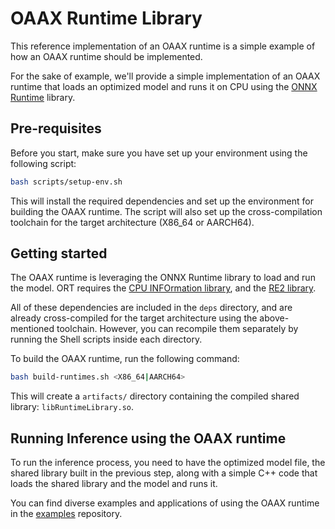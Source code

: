 # OAAX Runtime Library

This reference implementation of an OAAX runtime is a simple example of how an OAAX runtime should be implemented.

For the sake of example, we'll provide a simple implementation of an OAAX runtime that loads an optimized model and runs it on CPU using the [ONNX Runtime](https://github.com/microsoft/onnxruntime) library.

## Pre-requisites

Before you start, make sure you have set up your environment using the following script:

```bash
bash scripts/setup-env.sh
```

This will install the required dependencies and set up the environment for building the OAAX runtime.
The script will also set up the cross-compilation toolchain for the target architecture (X86_64 or AARCH64).

## Getting started

The OAAX runtime is leveraging the ONNX Runtime library to load and run the model. ORT requires
the [CPU INFOrmation library](https://github.com/pytorch/cpuinfo), and the [RE2 library](https://github.com/google/re2).

All of these dependencies are included in the `deps` directory, and are already cross-compiled for the target
architecture using the above-mentioned toolchain.
However, you can recompile them separately by running the Shell scripts inside each directory.

To build the OAAX runtime, run the following command:

```bash
bash build-runtimes.sh <X86_64|AARCH64>
```

This will create a `artifacts/` directory containing the compiled shared library: `libRuntimeLibrary.so`.

## Running Inference using the OAAX runtime

To run the inference process, you need to have the optimized model file, the shared library built in the previous step, along with a simple C++ code that loads the shared library and the model and runs it.

You can find diverse examples and applications of using the OAAX runtime in the
[examples](https://github.com/oaax-standard/examples) repository.
